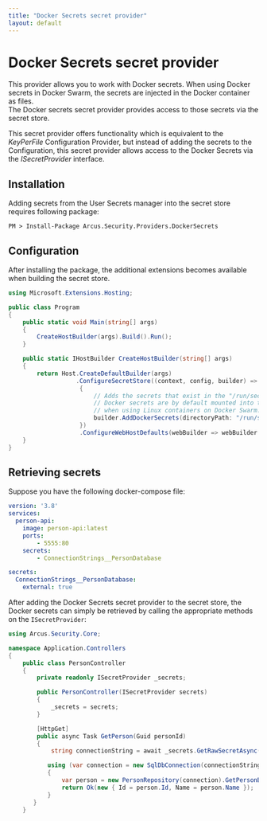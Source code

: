 ```yaml
---
title: "Docker Secrets secret provider"
layout: default
---
```


# Docker Secrets secret provider
This provider allows you to work with Docker secrets. When using Docker secrets in Docker Swarm, the secrets are injected in the Docker container as files.  
The Docker secrets secret provider provides access to those secrets via the secret store.

This secret provider offers functionality which is equivalent to the _KeyPerFile_ Configuration Provider, but instead of adding the secrets to the Configuration, this secret provider allows access to the Docker Secrets via the _ISecretProvider_ interface.

## Installation
Adding secrets from the User Secrets manager into the secret store requires following package:

```shell
PM > Install-Package Arcus.Security.Providers.DockerSecrets
```

## Configuration
After installing the package, the additional extensions becomes available when building the secret store.

```csharp
using Microsoft.Extensions.Hosting;

public class Program
{
    public static void Main(string[] args)
    {
        CreateHostBuilder(args).Build().Run();
    }

    public static IHostBuilder CreateHostBuilder(string[] args)
    {    
        return Host.CreateDefaultBuilder(args)
                   .ConfigureSecretStore((context, config, builder) =>
                    {
                        // Adds the secrets that exist in the "/run/secrets" directory to the ISecretStore
                        // Docker secrets are by default mounted into the /run/secrets directory
                        // when using Linux containers on Docker Swarm.
                        builder.AddDockerSecrets(directoryPath: "/run/secrets");
                    })
                    .ConfigureWebHostDefaults(webBuilder => webBuilder.UseStartup<Startup>());
    }
}
```

## Retrieving secrets

Suppose you have the following docker-compose file:

```yaml
version: '3.8'
services:
  person-api:
    image: person-api:latest
    ports:
        - 5555:80
    secrets:
        - ConnectionStrings__PersonDatabase

secrets:
  ConnectionStrings__PersonDatabase:
    external: true
```

After adding the Docker Secrets secret provider to the secret store, the Docker secrets can simply be retrieved by calling the appropriate methods on the `ISecretProvider`:

```csharp
using Arcus.Security.Core;

namespace Application.Controllers
{
    public class PersonController
    {
        private readonly ISecretProvider _secrets;

        public PersonController(ISecretProvider secrets)
        {
            _secrets = secrets;
        }

        [HttpGet]
        public async Task GetPerson(Guid personId)
        {
            string connectionString = await _secrets.GetRawSecretAsync("ConnectionStrings:PersonDatabase")

           using (var connection = new SqlDbConnection(connectionString))
           {
               var person = new PersonRepository(connection).GetPersonById(personId);
               return Ok(new { Id = person.Id, Name = person.Name });
           }
       }
    }
```

